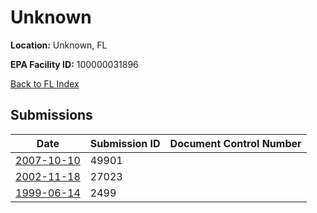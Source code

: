 # Unknown

**Location:** Unknown, FL

**EPA Facility ID:** 100000031896

[Back to FL Index](../../index.md)

## Submissions

| Date | Submission ID | Document Control Number |
|------|--------------|-------------------------|
| [2007-10-10](submissions/49901.md) | 49901 |  |
| [2002-11-18](submissions/27023.md) | 27023 |  |
| [1999-06-14](submissions/2499.md) | 2499 |  |
